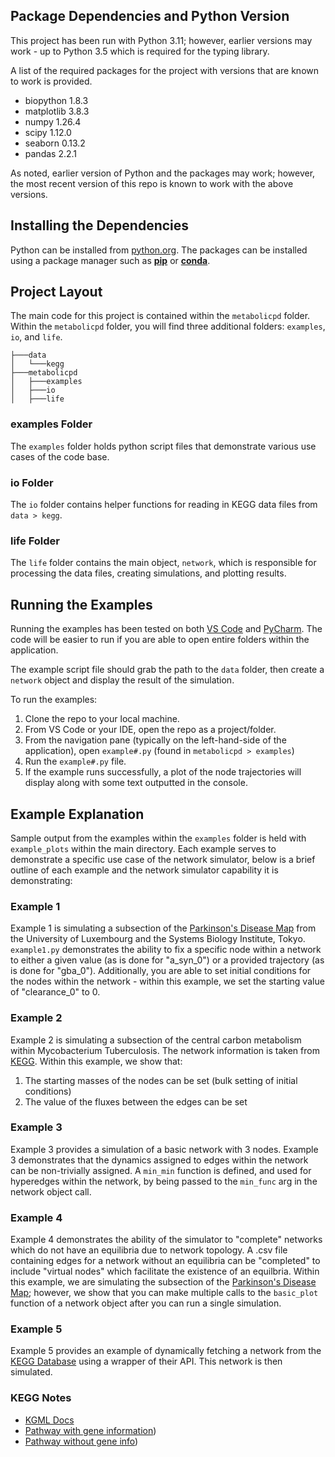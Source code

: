 
## Package Dependencies and Python Version
This project has been run with Python 3.11; however, earlier versions may work - up to Python 3.5 which is required for the typing library.

A list of the required packages for the project with versions that are known to work is provided.
- biopython 1.8.3
- matplotlib 3.8.3
- numpy 1.26.4
- scipy 1.12.0
- seaborn 0.13.2
- pandas 2.2.1

As noted, earlier version of Python and the packages may work; however, the most recent version of this repo is known to work with the above versions.

## Installing the Dependencies

Python can be installed from [python.org](https://www.python.org/).
The packages can be installed using a package manager such as [**pip**](https://pypi.org/project/pip/) or [**conda**](https://conda.io/projects/conda/en/latest/index.html).

## Project Layout

The main code for this project is contained within the ```metabolicpd``` folder.
Within the ```metabolicpd``` folder, you will find three additional folders: ```examples```, ```io```, and ```life```.
```
├───data
│   └───kegg
├───metabolicpd
│   ├───examples
│   ├───io
│   ├───life
```

### examples Folder

The ```examples``` folder holds python script files that demonstrate various use cases of the code base.

### io Folder

The ```io``` folder contains helper functions for reading in KEGG data files from ```data > kegg```.

### life Folder

The ```life``` folder contains the main object, ```network```, which is responsible for processing the data files, creating simulations, and plotting results.


## Running the Examples

Running the examples has been tested on both [VS Code](https://code.visualstudio.com/) and [PyCharm](https://www.jetbrains.com/pycharm/). The code will be easier to run if you are able to open entire folders within the application. 

The example script file should grab the path to the ```data``` folder, then create a ```network``` object and display the result of the simulation.

To run the examples:
1. Clone the repo to your local machine.
2. From VS Code or your IDE, open the repo as a project/folder.
3. From the navigation pane (typically on the left-hand-side of the application), open ```example#.py``` (found in ```metabolicpd > examples```)
4. Run the ```example#.py``` file.
5. If the example runs successfully, a plot of the node trajectories will display along with some text outputted in the console.


## Example Explanation
Sample output from the examples within the ```examples``` folder is held with ```example_plots``` within the main directory.
Each example serves to demonstrate a specific use case of the network simulator, below is a brief outline of each example and the network simulator capability it is demonstrating:

### Example 1
Example 1 is simulating a subsection of the  [Parkinson's Disease Map](https://pdmap.uni.lu/minerva/) from the University of Luxembourg and the Systems Biology Institute, Tokyo.
```example1.py``` demonstrates the ability to fix a specific node within a network to either a given value (as is done for "a_syn_0") or a provided trajectory (as is done for "gba_0").
Additionally, you are able to set initial conditions for the nodes within the network - within this example, we set the starting value of "clearance_0" to 0.

### Example 2
Example 2 is simulating a subsection of the central carbon metabolism within Mycobacterium Tuberculosis. The network information is taken from [KEGG](https://www.genome.jp/kegg/).
Within this example, we show that:
1. The starting masses of the nodes can be set (bulk setting of initial conditions)
2. The value of the fluxes between the edges can be set

### Example 3
Example 3 provides a simulation of a basic network with 3 nodes. Example 3 demonstrates that the dynamics assigned to edges within the network can be non-trivially assigned.
A ```min_min``` function is defined, and used for hyperedges within the network, by being passed to the ```min_func``` arg in the network object call.


### Example 4
Example 4 demonstrates the ability of the simulator to "complete" networks which do not have an equilibria due to network topology.
A .csv file containing edges for a network without an equilibria can be "completed" to include "virtual nodes" which facilitate the existence of an equilbria.
Within this example, we are simulating the subsection of the [Parkinson's Disease Map](https://pdmap.uni.lu/minerva/); however, we show that you can make multiple calls to the ```basic_plot``` function of a network object after you can run a single simulation.


### Example 5
Example 5 provides an example of dynamically fetching a network from the [KEGG Database](https://www.genome.jp/kegg/) using a wrapper of their API.
This network is then simulated.

### KEGG Notes
- [KGML Docs](https://www.kegg.jp/kegg/xml/docs/)
- [Pathway with gene information](https://www.genome.jp/kegg-bin/show_pathway?mtu01200))
- [Pathway without gene info](https://www.genome.jp/kegg-bin/show_pathway?rn01200))
